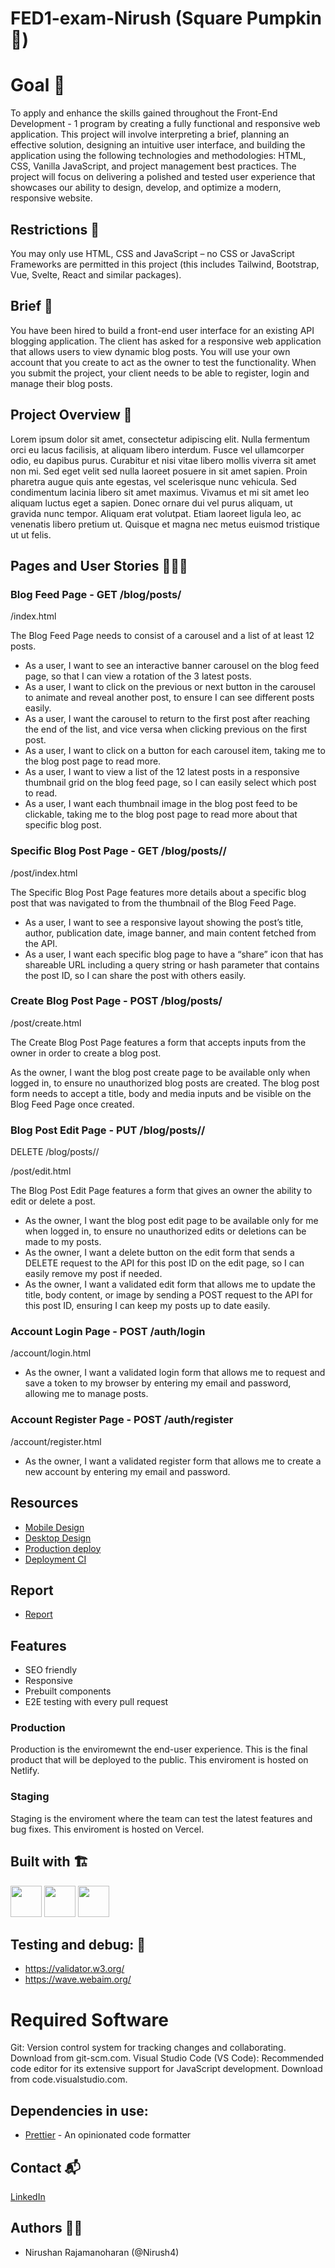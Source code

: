 # FED1-exam-Nirush (Square Pumpkin 📸)

# Goal 🥅

To apply and enhance the skills gained throughout the Front-End Development - 1 program by creating a fully functional and responsive web application. This project will involve interpreting a brief, planning an effective solution, designing an intuitive user interface, and building the application using the following technologies and methodologies: HTML, CSS, Vanilla JavaScript, and project management best practices. The project will focus on delivering a polished and tested user experience that showcases our ability to design, develop, and optimize a modern, responsive website.

## Restrictions 🚫

You may only use HTML, CSS and JavaScript – no CSS or JavaScript Frameworks are permitted in this project (this includes Tailwind, Bootstrap, Vue, Svelte, React and similar packages).

## Brief 💼

You have been hired to build a front-end user interface for an existing API blogging application. The client has asked for a responsive web application that allows users to view dynamic blog posts. You will use your own account that you create to act as the owner to test the functionality. When you submit the project, your client needs to be able to register, login and manage their blog posts.

## Project Overview 📝

Lorem ipsum dolor sit amet, consectetur adipiscing elit. Nulla fermentum orci eu lacus facilisis, at aliquam libero interdum. Fusce vel ullamcorper odio, eu dapibus purus. Curabitur et nisi vitae libero mollis viverra sit amet non mi. Sed eget velit sed nulla laoreet posuere in sit amet sapien. Proin pharetra augue quis ante egestas, vel scelerisque nunc vehicula. Sed condimentum lacinia libero sit amet maximus. Vivamus et mi sit amet leo aliquam luctus eget a sapien. Donec ornare dui vel purus aliquam, ut gravida nunc tempor. Aliquam erat volutpat. Etiam laoreet ligula leo, ac venenatis libero pretium ut. Quisque et magna nec metus euismod tristique ut ut felis.

## Pages and User Stories 🙋🏼‍♂️

### Blog Feed Page - GET /blog/posts/<name>

/index.html

The Blog Feed Page needs to consist of a carousel and a list of at least 12 posts.

- As a user, I want to see an interactive banner carousel on the blog feed page, so that I can view a rotation of the 3 latest posts.
- As a user, I want to click on the previous or next button in the carousel to animate and reveal another post, to ensure I can see different posts easily.
- As a user, I want the carousel to return to the first post after reaching the end of the list, and vice versa when clicking previous on the first post.
- As a user, I want to click on a button for each carousel item, taking me to the blog post page to read more.
- As a user, I want to view a list of the 12 latest posts in a responsive thumbnail grid on the blog feed page, so I can easily select which post to read.
- As a user, I want each thumbnail image in the blog post feed to be clickable, taking me to the blog post page to read more about that specific blog post.

### Specific Blog Post Page - GET /blog/posts/<name>/<id>

/post/index.html

The Specific Blog Post Page features more details about a specific blog post that was navigated to from the thumbnail of the Blog Feed Page.

- As a user, I want to see a responsive layout showing the post’s title, author, publication date, image banner, and main content fetched from the API.
- As a user, I want each specific blog page to have a “share” icon that has shareable URL including a query string or hash parameter that contains the post ID, so I can share the post with others easily.

### Create Blog Post Page - POST /blog/posts/<name>

/post/create.html

The Create Blog Post Page features a form that accepts inputs from the owner in order to create a blog post.

As the owner, I want the blog post create page to be available only when logged in, to ensure no unauthorized blog posts are created.
The blog post form needs to accept a title, body and media inputs and be visible on the Blog Feed Page once created.

### Blog Post Edit Page - PUT /blog/posts/<name>/<id>

DELETE /blog/posts/<name>/<id>

/post/edit.html

The Blog Post Edit Page features a form that gives an owner the ability to edit or delete a post.

- As the owner, I want the blog post edit page to be available only for me when logged in, to ensure no unauthorized edits or deletions can be made to my posts.
- As the owner, I want a delete button on the edit form that sends a DELETE request to the API for this post ID on the edit page, so I can easily remove my post if needed.
- As the owner, I want a validated edit form that allows me to update the title, body content, or image by sending a POST request to the API for this post ID, ensuring I can keep my posts up to date easily.

### Account Login Page - POST /auth/login

/account/login.html

- As the owner, I want a validated login form that allows me to request and save a token to my browser by entering my email and password, allowing me to manage posts.

### Account Register Page - POST /auth/register

/account/register.html

- As the owner, I want a validated register form that allows me to create a new account by entering my email and password.

## Resources

- [Mobile Design](https://squarepumpkin.netlify.app/)
- [Desktop Design](https://squarepumpkin.netlify.app/)
- [Production deploy](https://squarepumpkin.netlify.app/)
- [Deployment CI](https://app.netlify.com/sites/squarepumpkin/overview)

## Report

- [Report](https://docs.google.com/document/d/1WPAOUeC4VgCfYtCfbzz9iHmF238ffcZTLrEwZwUvrJc/edit?usp=sharing)

## Features

- SEO friendly
- Responsive
- Prebuilt components
- E2E testing with every pull request

### Production

Production is the enviromewnt the end-user experience. This is the final product that will be deployed to the public. This enviroment is hosted on Netlify.

### Staging

Staging is the enviroment where the team can test the latest features and bug fixes. This enviroment is hosted on Vercel.

## Built with 🏗️

<img src="/images/html-logo.png" width="50" height="50"> <img src="/images/css-logo.webp" width="50" height="50"> <img src="/images/js-logo.png" width="50" height="50">

## Testing and debug: 🧪

- https://validator.w3.org/
- https://wave.webaim.org/

# Required Software

Git: Version control system for tracking changes and collaborating. Download from git-scm.com.
Visual Studio Code (VS Code): Recommended code editor for its extensive support for JavaScript development. Download from code.visualstudio.com.

## Dependencies in use:

- [Prettier](https://prettier.io/) - An opinionated code formatter

## Contact 📬

[LinkedIn](https://www.linkedin.com/in/nirushan-rajamanoharan-056765209/)

## Authors ✍🏽

- Nirushan Rajamanoharan (@Nirush4)
